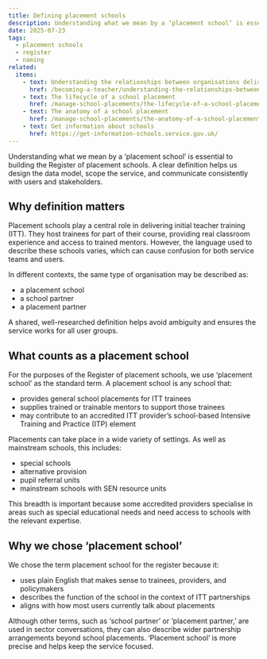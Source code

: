 ```yaml
---
title: Defining placement schools
description: Understanding what we mean by a ‘placement school’ is essential to building the register
date: 2025-07-23
tags:
  - placement schools
  - register
  - naming
related:
  items:
    - text: Understanding the relationships between organisations delivering initial teacher training
      href: /becoming-a-teacher/understanding-the-relationships-between-organisations-delivering-initial-teacher-training/
    - text: The lifecycle of a school placement
      href: /manage-school-placements/the-lifecycle-of-a-school-placement/
    - text: The anatomy of a school placement
      href: /manage-school-placements/the-anatomy-of-a-school-placement/
    - text: Get information about schools
      href: https://get-information-schools.service.gov.uk/
---
```


Understanding what we mean by a ‘placement school’ is essential to building the Register of placement schools. A clear definition helps us design the data model, scope the service, and communicate consistently with users and stakeholders.

## Why definition matters

Placement schools play a central role in delivering initial teacher training (ITT). They host trainees for part of their course, providing real classroom experience and access to trained mentors. However, the language used to describe these schools varies, which can cause confusion for both service teams and users.

In different contexts, the same type of organisation may be described as:

- a placement school
- a school partner
- a placement partner

A shared, well-researched definition helps avoid ambiguity and ensures the service works for all user groups.

## What counts as a placement school

For the purposes of the Register of placement schools, we use ‘placement school’ as the standard term. A placement school is any school that:

- provides general school placements for ITT trainees
- supplies trained or trainable mentors to support those trainees
- may contribute to an accredited ITT provider’s school-based Intensive Training and Practice (ITP) element

Placements can take place in a wide variety of settings. As well as mainstream schools, this includes:

- special schools
- alternative provision
- pupil referral units
- mainstream schools with SEN resource units

This breadth is important because some accredited providers specialise in areas such as special educational needs and need access to schools with the relevant expertise.

## Why we chose ‘placement school’

We chose the term placement school for the register because it:

- uses plain English that makes sense to trainees, providers, and policymakers
- describes the function of the school in the context of ITT partnerships
- aligns with how most users currently talk about placements

Although other terms, such as ‘school partner’ or ‘placement partner,’ are used in sector conversations, they can also describe wider partnership arrangements beyond school placements. ‘Placement school’ is more precise and helps keep the service focused.
